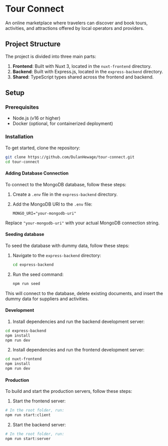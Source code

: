 # Tour Connect

An online marketplace where travelers can discover and book tours, activities, and attractions offered by local operators and providers.

## Project Structure

The project is divided into three main parts:

1. **Frontend**: Built with Nuxt 3, located in the `nuxt-frontend` directory.
2. **Backend**: Built with Express.js, located in the `express-backend` directory.
3. **Shared**: TypeScript types shared across the frontend and backend.

## Setup

### Prerequisites

- Node.js (v16 or higher)
- Docker (optional, for containerized deployment)

### Installation

To get started, clone the repository:

```sh
git clone https://github.com/DulanHewage/tour-connect.git
cd tour-connect
```

#### Adding Database Connection

To connect to the MongoDB database, follow these steps:

1. Create a `.env` file in the `express-backend` directory.
2. Add the MongoDB URI to the `.env` file:

   ```env
   MONGO_URI="your-mongodb-uri"
   ```

Replace `"your-mongodb-uri"` with your actual MongoDB connection string.

#### Seeding database

To seed the database with dummy data, follow these steps:

1. Navigate to the `express-backend` directory:

   ```sh
   cd express-backend
   ```

2. Run the seed command:

   ```sh
   npm run seed
   ```

This will connect to the database, delete existing documents, and insert the dummy data for suppliers and activities.

#### Development

1. Install dependencies and run the backend development server:

```sh
cd express-backend
npm install
npm run dev
```

2. Install dependencies and run the frontend development server:

```sh
cd nuxt-frontend
npm install
npm run dev
```

#### Production

To build and start the production servers, follow these steps:

1. Start the frontend server:

```sh
# In the root folder, run:
npm run start:client
```

2. Start the backend server:

```sh
# In the root folder, run:
npm run start:server
```
